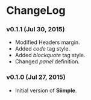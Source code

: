 # ChangeLog

### v0.1.1 (Jul 30, 2015)
- Modified Headers margin.
- Added *code* tag style.
- Added *blockquote* tag style.
- Changed *panel* definition.


### v0.1.0 (Jul 27, 2015)
- Initial version of **Siimple**.